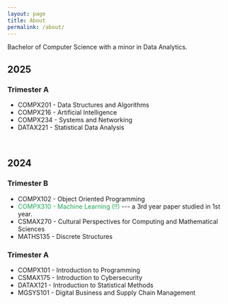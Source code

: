```yaml
---
layout: page
title: About
permalink: /about/
---
```


Bachelor of Computer Science with a minor in Data Analytics.

## 2025

### Trimester A

- COMPX201 - Data Structures and Algorithms
- COMPX216 - Artificial Intelligence
- COMPX234 - Systems and Networking
- DATAX221 - Statistical Data Analysis

<br>

## 2024

### Trimester B

- COMPX102 - Object Oriented Programming
- <span style="color:#22A55A;">COMPX310 - Machine Learning (!!)</span> --- a 3rd year paper studied in 1st year.
- CSMAX270 - Cultural Perspectives for Computing and Mathematical Sciences
- MATHS135 - Discrete Structures

### Trimester A

- COMPX101 - Introduction to Programming
- CSMAX175 - Introduction to Cybersecurity
- DATAX121 - Introduction to Statistical Methods
- MGSYS101 - Digital Business and Supply Chain Management
